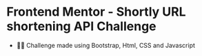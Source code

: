 # Frontend Mentor - Shortly URL shortening API Challenge

- :man_technologist: Challenge made using Bootstrap, Html, CSS and Javascript